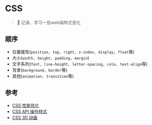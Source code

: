 # CSS

> :rocket: 记录、学习一些web端样式变化

## 顺序

- 位置属性(`position, top, right, z-index, display, float`等)
- 大小(`width, height, padding, margin`)
- 文字系列(`font, line-height, letter-spacing, colo, text-align`等)
- 背景(`background, border`等)
- 其他(`animation, transition`等)

## 参考

- [CSS 性能优化](https://juejin.im/post/5ddf1bf36fb9a0717d5af1c2?utm_source=gold_browser_extension)
- [CSS API 操作样式](https://juejin.im/post/5de6f6346fb9a0160e29fae6?utm_source=gold_browser_extension)
- [CSS 3D 动画](https://github.com/chokcoco/iCSS/issues/132)
